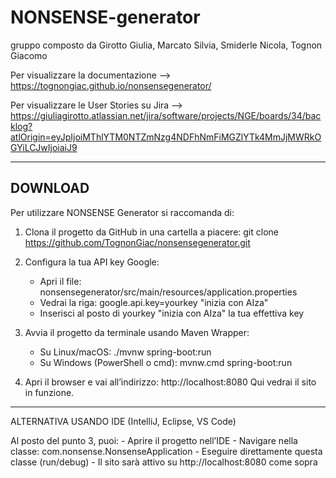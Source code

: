 # NONSENSE-generator
gruppo composto da Girotto Giulia, Marcato Silvia, Smiderle Nicola, Tognon Giacomo

Per visualizzare la documentazione --> https://tognongiac.github.io/nonsensegenerator/

Per visualizzare le User Stories su Jira --> https://giuliagirotto.atlassian.net/jira/software/projects/NGE/boards/34/backlog?atlOrigin=eyJpIjoiMThlYTM0NTZmNzg4NDFhNmFiMGZlYTk4MmJjMWRkOGYiLCJwIjoiaiJ9


---


## DOWNLOAD

Per utilizzare NONSENSE Generator si raccomanda di:

1) Clona il progetto da GitHub in una cartella a piacere:
   git clone https://github.com/TognonGiac/nonsensegenerator.git

2) Configura la tua API key Google:
      - Apri il file: nonsensegenerator/src/main/resources/application.properties
      - Vedrai la riga:      google.api.key=yourkey "inizia con AIza"
      - Inserisci al posto di yourkey "inizia con AIza" la tua effettiva key

3) Avvia il progetto da terminale usando Maven Wrapper:
      - Su Linux/macOS:
          ./mvnw spring-boot:run
      - Su Windows (PowerShell o cmd):
          mvnw.cmd spring-boot:run

4) Apri il browser e vai all’indirizzo:
   http://localhost:8080
   Qui vedrai il sito in funzione.

---------------------------------------------

ALTERNATIVA USANDO IDE (IntelliJ, Eclipse, VS Code)

Al posto del punto 3, puoi:
      - Aprire il progetto nell’IDE
      - Navigare nella classe: com.nonsense.NonsenseApplication
      - Eseguire direttamente questa classe (run/debug)
      - Il sito sarà attivo su http://localhost:8080 come sopra
